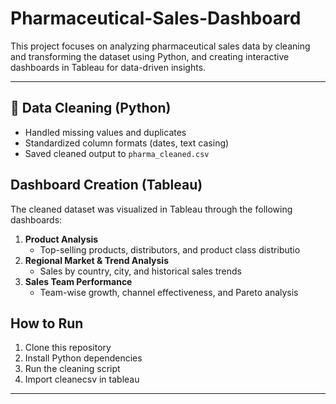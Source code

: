 # Pharmaceutical-Sales-Dashboard
This project focuses on analyzing pharmaceutical sales data by cleaning and transforming the dataset using Python, and creating interactive dashboards in Tableau for data-driven insights.


---

## 🔧 Data Cleaning (Python)

- Handled missing values and duplicates
- Standardized column formats (dates, text casing)
- Saved cleaned output to `pharma_cleaned.csv`

## Dashboard Creation (Tableau)

The cleaned dataset was visualized in Tableau through the following dashboards:
1. **Product Analysis**  
   - Top-selling products, distributors, and product class distributio
2. **Regional Market & Trend Analysis**  
   - Sales by country, city, and historical sales trends
3. **Sales Team Performance**  
   - Team-wise growth, channel effectiveness, and Pareto analysis

## How to Run

1. Clone this repository  
2. Install Python dependencies  
3. Run the cleaning script  
4. Import cleanecsv in tableau
---





